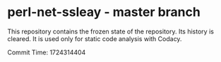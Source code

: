 # perl-net-ssleay - master branch

This repository contains the frozen state of the repository.
Its history is cleared. It is used only for static code
analysis with Codacy.

Commit Time: 1724314404